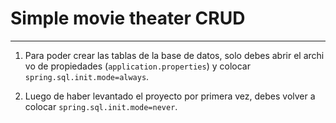 # Simple movie theater CRUD 

---

1. Para poder crear las tablas de la base de datos, solo debes abrir el archi vo de
propiedades (`application.properties`) y colocar `spring.sql.init.mode=always`.


2. Luego de haber levantado el proyecto por primera vez, debes volver a colocar 
`spring.sql.init.mode=never`. 
